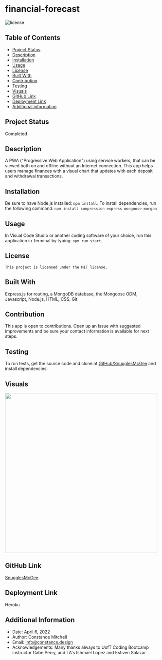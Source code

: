 # financial-forecast

![license](https://img.shields.io/badge/license-MIT-blue.svg)

## Table of Contents

- [Project Status](#status)
- [Description](#description)
- [Installation](#installation)
- [Usage](#usage)
- [License](#license)
- [Built With](#coding)
- [Contribution](#contribution)
- [Testing](#test)
- [Visuals](#visuals)
- [GitHub Link](#github)
- [Deployment Link](#deployment)
- [Additional information](#date,#author,#email,#thanks)

## Project Status

Completed

## Description

A PWA ("Progressive Web Application") using service workers, that can be viewed both on and offline without an Internet connection. This app helps users manage finances with a visual chart that updates with each deposit and withdrawal transactions.

## Installation

Be sure to have Node.js installed: `npm install`. To install dependencies, run the following command: `npm install compression express mongoose morgan`

## Usage

In Visual Code Studio or another coding software of your choice, run this application in Terminal by typing: `npm run start`.

## License

    This project is licensed under the MIT license.

## Built With

Express.js for routing, a MongoDB database, the Mongoose ODM, Javascript, Node.js, HTML, CSS, Git

## Contribution

This app is open to contributions. Open up an Issue with suggested improvements and be sure your contact information is available for next steps.

## Testing

To run tests, get the source code and clone at [GitHub/SnugglesMcGee](https://github.com/SnugglesMcGee/financial-forecast) and install dependencies.

## Visuals

<img src="https://user-images.githubusercontent.com/93297081/162068288-1416ee0e-1f11-4f6c-9cba-4e0a198be62c.jpeg" width="500" height="525">

## GitHub Link

[SnugglesMcGee](https://github.com/SnugglesMcGee)

## Deployment Link

Heroku

## Additional Information

- Date: April 6, 2022
- Author: Constance Mitchell
- Email: [info@constance.design](mailto:user@example.com)
- Acknowledgements: Many thanks always to UofT Coding Bootcamp instructor Gabe Perry, and TA's Ishmael Lopez and Estiven Salazar.
